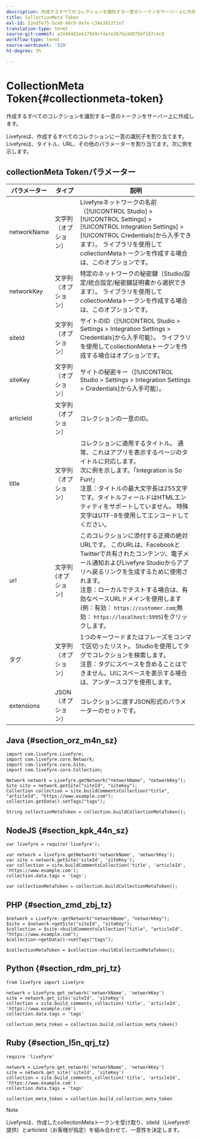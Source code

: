 ```yaml
---
description: 作成するすべてのコレクションを識別する一意のトークンをサーバー上に作成します。
title: CollectionMeta Token
exl-id: 52edfe75-5ce6-40c9-9afe-c34a3812f1e7
translation-type: tm+mt
source-git-commit: a2449482e617939cfda7e367da34875bf187c4c9
workflow-type: tm+mt
source-wordcount: '329'
ht-degree: 3%

---
```


# CollectionMeta Token{#collectionmeta-token}

作成するすべてのコレクションを識別する一意のトークンをサーバー上に作成します。

Livefyreは、作成するすべてのコレクションに一意の識別子を割り当てます。 Livefyreは、タイトル、URL、その他のパラメーターを割り当てます。次に例を示します。

## collectionMeta Tokenパラメーター

| パラメーター | タイプ | 説明 |
|--- |--- |--- |
| networkName | 文字列（オプション） | Livefyreネットワークの名前（[!UICONTROL Studio] > [!UICONTROL Settings] > [!UICONTROL Integration Settings] > [!UICONTROL Credentials]から入手できます）。 ライブラリを使用してcollectionMetaトークンを作成する場合は、このオプションです。 |
| networkKey | 文字列（オプション） | 特定のネットワークの秘密鍵（Studio/設定/統合設定/秘密鍵証明書から選択できます）。 ライブラリを使用してcollectionMetaトークンを作成する場合は、このオプションです。 |
| siteId | 文字列（オプション） | サイトのID（[!UICONTROL Studio > Settings > Integration Settings > Credentials]から入手可能）。 ライブラリを使用してcollectionMetaトークンを作成する場合はオプションです。 |
| siteKey | 文字列（オプション） | サイトの秘密キー（[!UICONTROL Studio > Settings > Integration Settings > Credentials]から入手可能）。 |
| articleId | 文字列（オプション） | コレクションの一意のID。 |
| title | 文字列（オプション） | コレクションに適用するタイトル。 通常、これはアプリを表示するページのタイトルに対応します。 <br>次に例を示します。「Integration is So Fun!」<br>注意：タイトルの最大文字長は255文字です。タイトルフィールドはHTMLエンティティをサポートしていません。 特殊文字はUTF-8を使用してエンコードしてください。 |
| url | 文字列 (オプション) | このコレクションに添付する正規の絶対URLです。 このURLは、FacebookとTwitterで共有されたコンテンツ、電子メール通知およびLivefyre Studioからアプリへ戻るリンクを生成するために使用されます。 <br>注意：ローカルでテストする場合は、有効なベースURLドメインを使用します(例：有効： `https://customer.com`;無効： `https://localhost:5995`)をクリックします。 |
| タグ | 文字列（オプション） | 1つのキーワードまたはフレーズをコンマで区切ったリスト。 Studioを使用してタグでコレクションを検索します。  </br>注意：タグにスペースを含めることはできません。UIにスペースを表示する場合は、アンダースコアを使用します。 |
| extensions | JSON（オプション） | コレクションに渡すJSON形式のパラメーターのセットです。 |

## Java {#section_orz_m4n_sz}

```
import com.livefyre.Livefyre; 
import com.livefyre.core.Network; 
import com.livefyre.core.Site; 
import com.livefyre.core.Collection; 
  
Network network = Livefyre.getNetwork("networkName", "networkKey"); 
Site site = network.getSite("siteId", "siteKey"); 
Collection collection = site.buildCommentsCollection("title", "articleId", "https://www.example.com"); 
collection.getData().setTags("tags"); 
  
String collectionMetaToken = collection.buildCollectionMetaToken();
```

## NodeJS {#section_kpk_44n_sz}

```
var livefyre = require('livefyre'); 
  
var network = livefyre.getNetwork('networkName', 'networkKey'); 
var site = network.getSite('siteId', 'siteKey'); 
var collection = site.buildCommentsCollection('title', 'articleId', 'https://www.example.com'); 
collection.data.tags = 'tags'; 
  
var collectionMetaToken = collection.buildCollectionMetaToken(); 
```

## PHP {#section_zmd_zbj_tz}

```
$network = Livefyre::getNetwork("networkName", "networkKey"); 
$site = $network->getSite("siteId", "siteKey"); 
$collection = $site->buildCommentsCollection("title", "articleId", "https://www.example.com"); 
$collection->getData()->setTags("tags"); 
  
$collectionMetaToken = $collection->buildCollectionMetaToken();
```

## Python {#section_rdm_prj_tz}

```
from livefyre import Livefyre 
  
network = Livefyre.get_network('networkName', 'networkKey') 
site = network.get_site('siteId', 'siteKey') 
collection = site.build_comments_collection('title', 'articleId', 'https://www.example.com') 
collection.data.tags = 'tags' 
  
collection_meta_token = collection.build_collection_meta_token()
```

## Ruby {#section_l5n_qrj_tz}

```
require 'livefyre' 
  
network = Livefyre.get_network('networkName', 'networkKey') 
site = network.get_site('siteId', 'siteKey') 
collection = site.build_comments_collection('title', 'articleId', 'https://www.example.com') 
collection.data.tags = 'tags' 
  
collection_meta_token = collection.build_collection_meta_token 
```

>[!NOTE]
>
>Livefyreは、作成したcollectionMetaトークンを受け取り、siteId（Livefyreが提供）とarticleId（お客様が指定）を組み合わせて、一意性を決定します。
